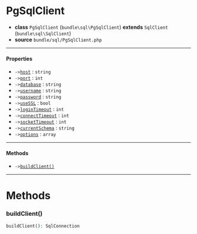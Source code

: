 # PgSqlClient

- **class** `PgSqlClient` (`bundle\sql\PgSqlClient`) **extends** `SqlClient` (`bundle\sql\SqlClient`)
- **source** `bundle/sql/PgSqlClient.php`

---

#### Properties

- `->`[`host`](#prop-host) : `string`
- `->`[`port`](#prop-port) : `int`
- `->`[`database`](#prop-database) : `string`
- `->`[`username`](#prop-username) : `string`
- `->`[`password`](#prop-password) : `string`
- `->`[`useSSL`](#prop-usessl) : `bool`
- `->`[`loginTimeout`](#prop-logintimeout) : `int`
- `->`[`connectTimeout`](#prop-connecttimeout) : `int`
- `->`[`socketTimeout`](#prop-sockettimeout) : `int`
- `->`[`currentSchema`](#prop-currentschema) : `string`
- `->`[`options`](#prop-options) : `array`

---

#### Methods

- `->`[`buildClient()`](#method-buildclient)

---
# Methods

<a name="method-buildclient"></a>

### buildClient()
```php
buildClient(): SqlConnection
```